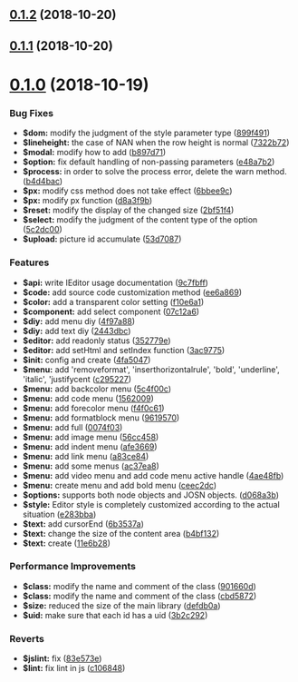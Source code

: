 <a name="0.1.2"></a>
## [0.1.2](https://github.com/iq9891/ieditor/compare/v0.1.1...v0.1.2) (2018-10-20)



<a name="0.1.1"></a>
## [0.1.1](https://github.com/iq9891/ieditor/compare/v0.1.0...v0.1.1) (2018-10-20)



<a name="0.1.0"></a>
# [0.1.0](https://github.com/iq9891/ieditor/compare/4fa5047...v0.1.0) (2018-10-19)


### Bug Fixes

* **$dom:** modify the judgment of the style parameter type ([899f491](https://github.com/iq9891/ieditor/commit/899f491))
* **$lineheight:** the case of NAN when the row height is normal ([7322b72](https://github.com/iq9891/ieditor/commit/7322b72))
* **$modal:** modify how to add ([b897d71](https://github.com/iq9891/ieditor/commit/b897d71))
* **$option:** fix default handling of non-passing parameters ([e48a7b2](https://github.com/iq9891/ieditor/commit/e48a7b2))
* **$process:** in order to solve the process error, delete the warn method. ([b4d4bac](https://github.com/iq9891/ieditor/commit/b4d4bac))
* **$px:** modify css method does not take effect ([6bbee9c](https://github.com/iq9891/ieditor/commit/6bbee9c))
* **$px:** modify px function ([d8a3f9b](https://github.com/iq9891/ieditor/commit/d8a3f9b))
* **$reset:** modify the display of the changed size ([2bf51f4](https://github.com/iq9891/ieditor/commit/2bf51f4))
* **$select:** modify the judgment of the content type of the option ([5c2dc00](https://github.com/iq9891/ieditor/commit/5c2dc00))
* **$upload:** picture id accumulate ([53d7087](https://github.com/iq9891/ieditor/commit/53d7087))


### Features

* **$api:** write IEditor usage documentation ([9c7fbff](https://github.com/iq9891/ieditor/commit/9c7fbff))
* **$code:** add source code customization method ([ee6a869](https://github.com/iq9891/ieditor/commit/ee6a869))
* **$color:** add a transparent color setting ([f10e6a1](https://github.com/iq9891/ieditor/commit/f10e6a1))
* **$component:** add select component ([07c12a6](https://github.com/iq9891/ieditor/commit/07c12a6))
* **$diy:** add menu diy ([4f97a88](https://github.com/iq9891/ieditor/commit/4f97a88))
* **$diy:** add text diy ([2443dbc](https://github.com/iq9891/ieditor/commit/2443dbc))
* **$editor:** add readonly status ([352779e](https://github.com/iq9891/ieditor/commit/352779e))
* **$editor:** add setHtml and setIndex function ([3ac9775](https://github.com/iq9891/ieditor/commit/3ac9775))
* **$init:** config and create ([4fa5047](https://github.com/iq9891/ieditor/commit/4fa5047))
* **$menu:** add 'removeformat', 'inserthorizontalrule', 'bold', 'underline', 'italic', 'justifycent ([c295227](https://github.com/iq9891/ieditor/commit/c295227))
* **$menu:** add backcolor menu ([5c4f00c](https://github.com/iq9891/ieditor/commit/5c4f00c))
* **$menu:** add code menu ([1562009](https://github.com/iq9891/ieditor/commit/1562009))
* **$menu:** add forecolor menu ([f4f0c61](https://github.com/iq9891/ieditor/commit/f4f0c61))
* **$menu:** add formatblock menu ([9619570](https://github.com/iq9891/ieditor/commit/9619570))
* **$menu:** add full ([0074f03](https://github.com/iq9891/ieditor/commit/0074f03))
* **$menu:** add image menu ([56cc458](https://github.com/iq9891/ieditor/commit/56cc458))
* **$menu:** add indent menu ([afe3669](https://github.com/iq9891/ieditor/commit/afe3669))
* **$menu:** add link menu ([a83ce84](https://github.com/iq9891/ieditor/commit/a83ce84))
* **$menu:** add some menus ([ac37ea8](https://github.com/iq9891/ieditor/commit/ac37ea8))
* **$menu:** add video menu and add code menu active handle ([4ae48fb](https://github.com/iq9891/ieditor/commit/4ae48fb))
* **$menu:** create menu and add bold menu ([ceec2dc](https://github.com/iq9891/ieditor/commit/ceec2dc))
* **$options:** supports both node objects and JOSN objects. ([d068a3b](https://github.com/iq9891/ieditor/commit/d068a3b))
* **$style:** Editor style is completely customized according to the actual situation ([e283bba](https://github.com/iq9891/ieditor/commit/e283bba))
* **$text:** add cursorEnd ([6b3537a](https://github.com/iq9891/ieditor/commit/6b3537a))
* **$text:** change the size of the content area ([b4bf132](https://github.com/iq9891/ieditor/commit/b4bf132))
* **$text:** create ([11e6b28](https://github.com/iq9891/ieditor/commit/11e6b28))


### Performance Improvements

* **$class:** modify the name and comment of the class ([901660d](https://github.com/iq9891/ieditor/commit/901660d))
* **$class:** modify the name and comment of the class ([cbd5872](https://github.com/iq9891/ieditor/commit/cbd5872))
* **$size:** reduced the size of the main library ([defdb0a](https://github.com/iq9891/ieditor/commit/defdb0a))
* **$uid:** make sure that each id has a uid ([3b2c292](https://github.com/iq9891/ieditor/commit/3b2c292))


### Reverts

* **$jslint:** fix ([83e573e](https://github.com/iq9891/ieditor/commit/83e573e))
* **$lint:** fix lint in js ([c106848](https://github.com/iq9891/ieditor/commit/c106848))



